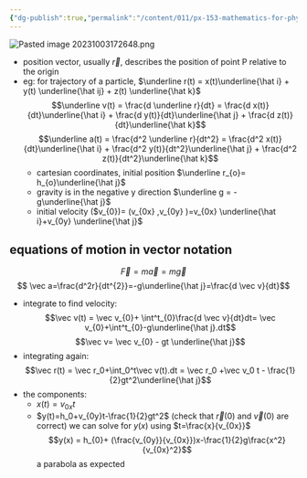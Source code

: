 ```yaml
---
{"dg-publish":true,"permalink":"/content/011/px-153-mathematics-for-physicists/term-1/px-153-a-vectors/px-153-a3-position-velocity-and-acceleration-vectors/","noteIcon":"1","created":"2025-08-27T13:14:08.664+01:00","updated":"2024-11-26T19:34:29.000+00:00"}
---
```


![Pasted image 20231003172648.png](/img/user/pics/Pasted%20image%2020231003172648.png)
- position vector, usually $\vec r$, describes the position of point P relative to the origin 
- eg: for trajectory of a particle, $\underline r(t) = x(t)\underline{\hat i} + y(t) \underline{\hat ij} + z(t) \underline{\hat k}$
$$\underline v(t) = \frac{d \underline r}{dt} = \frac{d x(t)}{dt}\underline{\hat i} + \frac{d y(t)}{dt}\underline{\hat j} + \frac{d z(t)}{dt}\underline{\hat k}$$
$$\underline a(t) = \frac{d^2 \underline r}{dt^2} = \frac{d^2 x(t)}{dt}\underline{\hat i} + \frac{d^2 y(t)}{dt^2}\underline{\hat j} + \frac{d^2 z(t)}{dt^2}\underline{\hat k}$$
	- cartesian coordinates, initial position $\underline r_{o}= h_{o}\underline{\hat j}$
	- gravity is in the negative y direction $\underline g = -g\underline{\hat j}$
	- initial velocity ($v_{0})= (v_{0x}  ,v_{0y} )=v_{0x} \underline{\hat i}+v_{0y} \underline{\hat j}$
## equations of motion in vector notation
$$\vec F = m \vec a = m \vec g$$
$$ \vec a=\frac{d^2r}{dt^{2}}=-g\underline{\hat j}=\frac{d \vec v}{dt}$$
- integrate to find velocity:
$$\vec v(t) = \vec v_{0}+ \int^t_{0}\frac{d \vec v}{dt}dt= \vec v_{0}+\int^t_{0}-g\underline{\hat j}.dt$$
$$\vec v= \vec v_{0} - gt \underline{\hat j}$$
- integrating again:
$$\vec r(t) = \vec r_0+\int_0^t\vec v(t).dt = \vec r_0 +\vec v_0 t - \frac{1}{2}gt^2\underline{\hat j}$$
- the components:
	- $x(t)=v_{0x}t$
	- $y(t)=h_0+v_{0y}t-\frac{1}{2}gt^2$
(check that $\vec r(0)$ and $\vec v(0)$ are correct)
we can solve for $y(x)$ using $t=\frac{x}{v_{0x}}$
$$y(x) = h_{0}+ (\frac{v_{0y}}{v_{0x}})x-\frac{1}{2}g\frac{x^2}{v_{0x}^2}$$
a parabola as expected